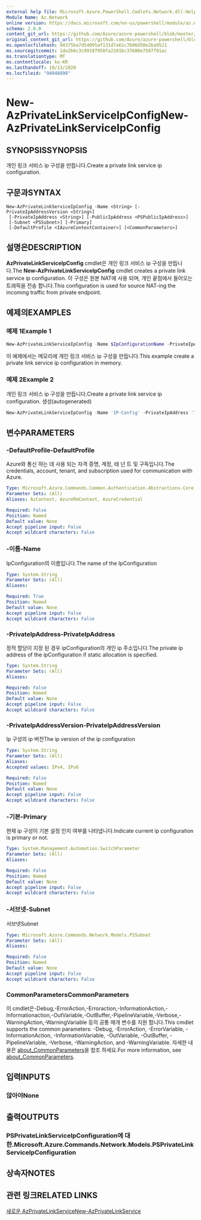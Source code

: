 ```yaml
---
external help file: Microsoft.Azure.PowerShell.Cmdlets.Network.dll-Help.xml
Module Name: Az.Network
online version: https://docs.microsoft.com/en-us/powershell/module/az.network/new-azprivatelinkserviceipconfig
schema: 2.0.0
content_git_url: https://github.com/Azure/azure-powershell/blob/master/src/Network/Network/help/New-AzPrivateLinkServiceIpConfig.md
original_content_git_url: https://github.com/Azure/azure-powershell/blob/master/src/Network/Network/help/New-AzPrivateLinkServiceIpConfig.md
ms.openlocfilehash: 94375ba7d54095af131d7a61c7b06d50e2ba9521
ms.sourcegitcommit: 1de2b6c3c99197958fa2101bc37680e7507f91ac
ms.translationtype: MT
ms.contentlocale: ko-KR
ms.lasthandoff: 10/13/2020
ms.locfileid: "94048898"
---
```

# <span data-ttu-id="378ab-101">New-AzPrivateLinkServiceIpConfig</span><span class="sxs-lookup"><span data-stu-id="378ab-101">New-AzPrivateLinkServiceIpConfig</span></span>

## <span data-ttu-id="378ab-102">SYNOPSIS</span><span class="sxs-lookup"><span data-stu-id="378ab-102">SYNOPSIS</span></span>
<span data-ttu-id="378ab-103">개인 링크 서비스 ip 구성을 만듭니다.</span><span class="sxs-lookup"><span data-stu-id="378ab-103">Create a private link service ip configuration.</span></span>

## <span data-ttu-id="378ab-104">구문과</span><span class="sxs-lookup"><span data-stu-id="378ab-104">SYNTAX</span></span>

```
New-AzPrivateLinkServiceIpConfig -Name <String> [-PrivateIpAddressVersion <String>]
 [-PrivateIpAddress <String>] [-PublicIpAddress <PSPublicIpAddress>]
 [-Subnet <PSSubnet>] [-Primary]
 [-DefaultProfile <IAzureContextContainer>] [<CommonParameters>]
```

## <span data-ttu-id="378ab-105">설명은</span><span class="sxs-lookup"><span data-stu-id="378ab-105">DESCRIPTION</span></span>
<span data-ttu-id="378ab-106">**AzPrivateLinkServiceIpConfig** cmdlet은 개인 링크 서비스 ip 구성을 만듭니다.</span><span class="sxs-lookup"><span data-stu-id="378ab-106">The **New-AzPrivateLinkServiceIpConfig** cmdlet creates a private link service ip configuration.</span></span> <span data-ttu-id="378ab-107">이 구성은 원본 NAT에 사용 되며, 개인 끝점에서 들어오는 트래픽을 전송 합니다.</span><span class="sxs-lookup"><span data-stu-id="378ab-107">This configuration is used for source NAT-ing the incoming traffic from private endpoint.</span></span> 

## <span data-ttu-id="378ab-108">예제의</span><span class="sxs-lookup"><span data-stu-id="378ab-108">EXAMPLES</span></span>

### <span data-ttu-id="378ab-109">예제 1</span><span class="sxs-lookup"><span data-stu-id="378ab-109">Example 1</span></span>
```powershell
New-AzPrivateLinkServiceIpConfig -Name $IpConfigurationName -PrivateIpAddress "10.0.0.5" -Primary
```

<span data-ttu-id="378ab-110">이 예제에서는 메모리에 개인 링크 서비스 ip 구성을 만듭니다.</span><span class="sxs-lookup"><span data-stu-id="378ab-110">This example create a private link service ip configuration in memory.</span></span>

### <span data-ttu-id="378ab-111">예제 2</span><span class="sxs-lookup"><span data-stu-id="378ab-111">Example 2</span></span>

<span data-ttu-id="378ab-112">개인 링크 서비스 ip 구성을 만듭니다.</span><span class="sxs-lookup"><span data-stu-id="378ab-112">Create a private link service ip configuration.</span></span> <span data-ttu-id="378ab-113">생성</span><span class="sxs-lookup"><span data-stu-id="378ab-113">(autogenerated)</span></span>

<!-- Aladdin Generated Example -->
```powershell
New-AzPrivateLinkServiceIpConfig -Name 'IP-Config' -PrivateIpAddress '10.0.0.5' -Subnet <PSSubnet>
```

## <span data-ttu-id="378ab-114">변수</span><span class="sxs-lookup"><span data-stu-id="378ab-114">PARAMETERS</span></span>

### <span data-ttu-id="378ab-115">-DefaultProfile</span><span class="sxs-lookup"><span data-stu-id="378ab-115">-DefaultProfile</span></span>
<span data-ttu-id="378ab-116">Azure와 통신 하는 데 사용 되는 자격 증명, 계정, 테 넌 트 및 구독입니다.</span><span class="sxs-lookup"><span data-stu-id="378ab-116">The credentials, account, tenant, and subscription used for communication with Azure.</span></span>

```yaml
Type: Microsoft.Azure.Commands.Common.Authentication.Abstractions.Core.IAzureContextContainer
Parameter Sets: (All)
Aliases: AzContext, AzureRmContext, AzureCredential

Required: False
Position: Named
Default value: None
Accept pipeline input: False
Accept wildcard characters: False
```

### <span data-ttu-id="378ab-117">-이름</span><span class="sxs-lookup"><span data-stu-id="378ab-117">-Name</span></span>
<span data-ttu-id="378ab-118">IpConfiguration의 이름입니다.</span><span class="sxs-lookup"><span data-stu-id="378ab-118">The name of the IpConfiguration</span></span>

```yaml
Type: System.String
Parameter Sets: (All)
Aliases:

Required: True
Position: Named
Default value: None
Accept pipeline input: False
Accept wildcard characters: False
```

### <span data-ttu-id="378ab-119">-PrivateIpAddress</span><span class="sxs-lookup"><span data-stu-id="378ab-119">-PrivateIpAddress</span></span>
<span data-ttu-id="378ab-120">정적 할당이 지정 된 경우 ipConfiguration의 개인 ip 주소입니다.</span><span class="sxs-lookup"><span data-stu-id="378ab-120">The private ip address of the ipConfiguration if static allocation is specified.</span></span>

```yaml
Type: System.String
Parameter Sets: (All)
Aliases:

Required: False
Position: Named
Default value: None
Accept pipeline input: False
Accept wildcard characters: False
```

### <span data-ttu-id="378ab-121">-PrivateIpAddressVersion</span><span class="sxs-lookup"><span data-stu-id="378ab-121">-PrivateIpAddressVersion</span></span>
<span data-ttu-id="378ab-122">Ip 구성의 ip 버전</span><span class="sxs-lookup"><span data-stu-id="378ab-122">The ip version of the ip configuration</span></span>

```yaml
Type: System.String
Parameter Sets: (All)
Aliases:
Accepted values: IPv4, IPv6

Required: False
Position: Named
Default value: None
Accept pipeline input: False
Accept wildcard characters: False
```

### <span data-ttu-id="378ab-123">-기본</span><span class="sxs-lookup"><span data-stu-id="378ab-123">-Primary</span></span>
<span data-ttu-id="378ab-124">현재 ip 구성이 기본 설정 인지 여부를 나타냅니다.</span><span class="sxs-lookup"><span data-stu-id="378ab-124">Indicate current ip configuration is primary or not.</span></span>

```yaml
Type: System.Management.Automation.SwitchParameter
Parameter Sets: (All)
Aliases:

Required: False
Position: Named
Default value: None
Accept pipeline input: False
Accept wildcard characters: False
```

### <span data-ttu-id="378ab-125">-서브넷</span><span class="sxs-lookup"><span data-stu-id="378ab-125">-Subnet</span></span>
<span data-ttu-id="378ab-126">서브넷</span><span class="sxs-lookup"><span data-stu-id="378ab-126">Subnet</span></span>

```yaml
Type: Microsoft.Azure.Commands.Network.Models.PSSubnet
Parameter Sets: (All)
Aliases:

Required: False
Position: Named
Default value: None
Accept pipeline input: False
Accept wildcard characters: False
```

### <span data-ttu-id="378ab-127">CommonParameters</span><span class="sxs-lookup"><span data-stu-id="378ab-127">CommonParameters</span></span>
<span data-ttu-id="378ab-128">이 cmdlet은-Debug,-ErrorAction,-Erroraction,-InformationAction,-Informationaction,-OutVariable,-OutBuffer,-PipelineVariable,-Verbose,-WarningAction,-WarningVariable 등의 공통 매개 변수를 지원 합니다.</span><span class="sxs-lookup"><span data-stu-id="378ab-128">This cmdlet supports the common parameters: -Debug, -ErrorAction, -ErrorVariable, -InformationAction, -InformationVariable, -OutVariable, -OutBuffer, -PipelineVariable, -Verbose, -WarningAction, and -WarningVariable.</span></span> <span data-ttu-id="378ab-129">자세한 내용은 [about_CommonParameters](http://go.microsoft.com/fwlink/?LinkID=113216)을 참조 하세요.</span><span class="sxs-lookup"><span data-stu-id="378ab-129">For more information, see [about_CommonParameters](http://go.microsoft.com/fwlink/?LinkID=113216).</span></span>

## <span data-ttu-id="378ab-130">입력</span><span class="sxs-lookup"><span data-stu-id="378ab-130">INPUTS</span></span>

### <span data-ttu-id="378ab-131">않아야</span><span class="sxs-lookup"><span data-stu-id="378ab-131">None</span></span>

## <span data-ttu-id="378ab-132">출력</span><span class="sxs-lookup"><span data-stu-id="378ab-132">OUTPUTS</span></span>

### <span data-ttu-id="378ab-133">PSPrivateLinkServiceIpConfiguration에 대 한.</span><span class="sxs-lookup"><span data-stu-id="378ab-133">Microsoft.Azure.Commands.Network.Models.PSPrivateLinkServiceIpConfiguration</span></span>

## <span data-ttu-id="378ab-134">상속자</span><span class="sxs-lookup"><span data-stu-id="378ab-134">NOTES</span></span>

## <span data-ttu-id="378ab-135">관련 링크</span><span class="sxs-lookup"><span data-stu-id="378ab-135">RELATED LINKS</span></span>

[<span data-ttu-id="378ab-136">새로운 AzPrivateLinkService</span><span class="sxs-lookup"><span data-stu-id="378ab-136">New-AzPrivateLinkService</span></span>](./New-AzPrivateLinkService.md)